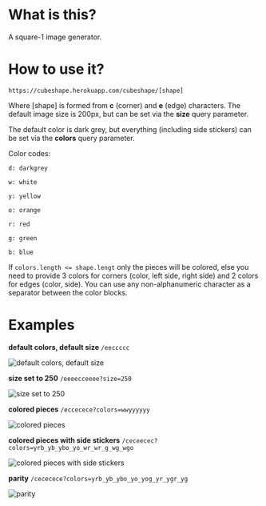 What is this?
=========
A square-1 image generator.

How to use it?
=========

`https://cubeshape.herokuapp.com/cubeshape/[shape]`

Where [shape] is formed from **c** (corner) and **e** (edge) characters.
The default image size is 200px, but can be set via the **size** query parameter.

The default color is dark grey, but everything (including side stickers) can be set via the **colors** query parameter.

Color codes:

`d: darkgrey`

`w: white`

`y: yellow`

`o: orange`

`r: red`

`g: green`

`b: blue`

If `colors.length <= shape.lengt` only the pieces will be colored, else you need to provide 3 colors for corners (color, left side, right side) and 2 colors for edges (color, side).
You can use any non-alphanumeric character as a separator between the color blocks.

Examples
=========
**default colors, default size** `/eeccccc`

![](https://cubeshape.herokuapp.com/cubeshape/eeccccc "default colors, default size")


**size set to 250** `/eeeecceeee?size=250`

![](https://cubeshape.herokuapp.com/cubeshape/eeeecceeee?size=250 "size set to 250")

**colored pieces** `/eccecece?colors=wwyyyyyy`

![](https://cubeshape.herokuapp.com/cubeshape/eccecece?colors=wwyyyyyy "colored pieces")

**colored pieces with side stickers** `/ceceecec?colors=yrb_yb_ybo_yo_wr_wr_g_wg_wgo`

![](https://cubeshape.herokuapp.com/cubeshape/ceceecec?colors=yrb_yb_ybo_yo_wr_wr_g_wg_wgo "colored pieces with side stickers")

**parity** `/cececece?colors=yrb_yb_ybo_yo_yog_yr_ygr_yg`

![](https://cubeshape.herokuapp.com/cubeshape/cececece?colors=yrb_yb_ybo_yo_yog_yr_ygr_yg "parity")
